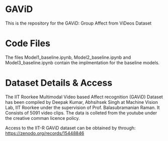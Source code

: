 # GAViD
This is the repository for the GAViD: Group Affect from ViDeos Dataset

# Code Files
The files Model1_baseline.ipynb, Model2_baseline.ipynb and Model3_baseline.ipynb contain the implmentation for the baseline models.

# Dataset Details & Access
The IIT Roorkee Multimodal Video based Affect recognition (GAViD) Dataset has been compiled by Deepak Kumar, Abhsihsek Singh at Machine Vision Lab, IIT Roorkee under the supervision of Prof. Balasubramanian Raman. It Consists of 5091 video clips. The data is colleted from the youtube under the creative comman licence policy.

Access to the IIT-R GAViD dataset can be obtained by through: https://zenodo.org/records/15448846

